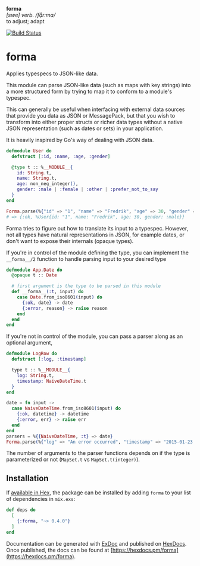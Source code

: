 **forma**  
_[swe] verb. /fạ̊r:ma/_  
to adjust; adapt

[![Build Status](https://travis-ci.org/soundtrackyourbrand/forma.svg?branch=master)](https://travis-ci.org/soundtrackyourbrand/forma)

# forma

Applies typespecs to JSON-like data.

This module can parse JSON-like data (such as maps with key strings)
into a more structured form by trying to map it to conform to a
module's typespec.

This can generally be useful when interfacing with external data
sources that provide you data as JSON or MessagePack, but that you
wish to transform into either proper structs or richer data types
without a native JSON representation (such as dates or sets) in
your application.

It is heavily inspired by Go's way of dealing with JSON data.


```elixir
defmodule User do
  defstruct [:id, :name, :age, :gender]

  @type t :: %__MODULE__{
    id: String.t,
    name: String.t,
    age: non_neg_integer(),
    gender: :male | :female | :other | :prefer_not_to_say
  }
end

Forma.parse(%{"id" => "1", "name" => "Fredrik", "age" => 30, "gender" => "male"}, User)
# => {:ok, %User{id: "1", name: "Fredrik", age: 30, gender: :male}}
```

Forma tries to figure out how to translate its input to a typespec. However, not all
types have natural representations in JSON, for example dates, or don't want to expose
their internals (opaque types).

If you're in control of the module defining the type, you can implement the `__forma__/2`
function to handle parsing input to your desired type

```elixir
defmodule App.Date do
  @opaque t :: Date

  # first argument is the type to be parsed in this module
  def __forma__(:t, input) do
    case Date.from_iso8601(input) do
      {:ok, date} -> date
      {:error, reason} -> raise reason
    end
  end
end
```

If you're not in control of the module, you can pass a parser along as an optional
argument,

```elixir
defmodule LogRow do
  defstruct [:log, :timestamp]

  type t :: %__MODULE__{
    log: String.t,
    timestamp: NaiveDateTime.t
  }
end

date = fn input ->
  case NaiveDateTime.from_iso8601(input) do
    {:ok, datetime} -> datetime
    {:error, err} -> raise err
  end
end
parsers = %{{NaiveDateTime, :t} => date}
Forma.parse(%{"log" => "An error occurred", "timestamp" => "2015-01-23 23:50:07"}, LogRow, parsers)
```

The number of arguments to the parser functions depends on if the type is parameterized
or not (`MapSet.t` vs `MapSet.t(integer)`).


## Installation

If [available in Hex](https://hex.pm/docs/publish), the package can be installed
by adding `forma` to your list of dependencies in `mix.exs`:

```elixir
def deps do
  [
    {:forma, "~> 0.4.0"}
  ]
end
```

Documentation can be generated with [ExDoc](https://github.com/elixir-lang/ex_doc)
and published on [HexDocs](https://hexdocs.pm). Once published, the docs can
be found at [https://hexdocs.pm/forma](https://hexdocs.pm/forma).

